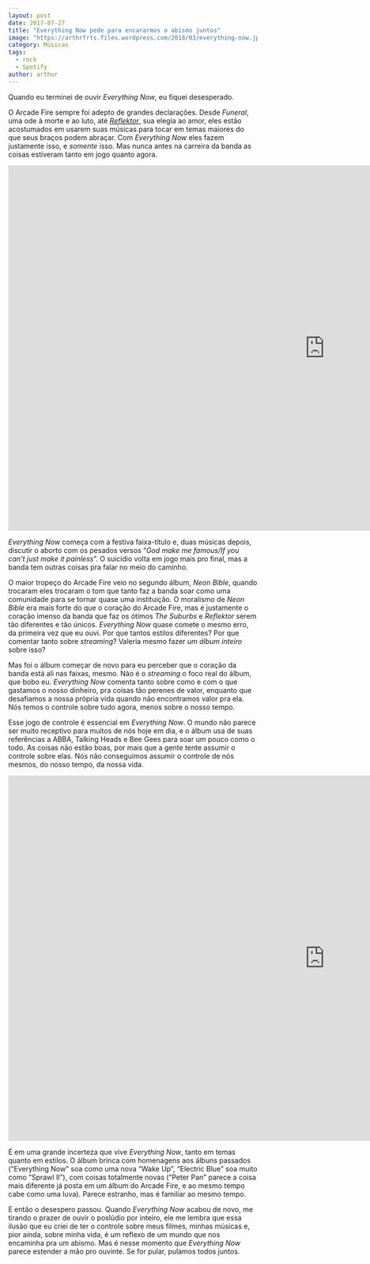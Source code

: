 ```yaml
---
layout: post
date: 2017-07-27
title: "Everything Now pede para encararmos o abismo juntos"
image: "https://arthrfrts.files.wordpress.com/2018/03/everything-now.jpg"
category: Músicas
tags:
  - rock
  - Spotify
author: arthur
---
```


Quando eu terminei de ouvir _Everything Now_, eu fiquei desesperado.

O Arcade Fire sempre foi adepto de grandes declarações. Desde _Funeral_, uma ode à morte e ao luto, até _[Reflektor](https://paomortadela.com.br/2017/arcade-fire-reflektor.html)_, sua elegia ao amor, eles estão acostumados em usarem suas músicas para tocar em temas maiores do que seus braços podem abraçar. Com _Everything Now_ eles fazem justamente isso, e _somente_ isso. Mas nunca antes na carreira da banda as coisas estiveram tanto em jogo quanto agora.

<iframe width="1280" height="739" src="https://www.youtube.com/embed/zC30BYR3CUk" frameborder="0" allow="autoplay; encrypted-media" allowfullscreen></iframe>

_Everything Now_ começa com a festiva faixa-título e, duas músicas depois,
discutir o aborto com os pesados versos “_God make me famous/If you can't just make it painless_”. O suicídio volta em jogo mais pro final, mas a banda tem outras coisas pra falar no meio do caminho.

O maior tropeço do Arcade Fire veio no segundo álbum, _Neon Bible_, quando trocaram eles trocaram o tom que tanto faz a banda soar como uma comunidade para se tornar quase uma instituição. O moralismo de _Neon Bible_ era mais forte do que o coração do Arcade Fire, mas é justamente o coração imenso da banda que faz os ótimos _The Suburbs_ e _Reflektor_ serem tão diferentes e tão únicos. _Everything Now_ quase comete o mesmo erro, da primeira vez que eu ouvi. Por que tantos estilos diferentes? Por que comentar tanto sobre _streaming_? Valeria mesmo fazer _um álbum inteiro_ sobre isso?

Mas foi o álbum começar de novo para eu perceber que o coração da banda está ali nas faixas, mesmo. Não é o _streaming_ o foco real do álbum, que bobo eu. _Everything Now_ comenta tanto sobre como e com o que gastamos o nosso dinheiro, pra coisas tão perenes de valor, enquanto que desafiamos a nossa própria vida quando não encontramos valor pra ela. Nós temos o controle sobre tudo agora, menos sobre o nosso tempo.

Esse jogo de controle é essencial em _Everything Now_. O mundo não parece ser muito receptivo para muitos de nós hoje em dia, e o álbum usa de suas referências a ABBA, Talking Heads e Bee Gees para soar um pouco como o todo. As coisas não estão boas, por mais que a gente tente assumir o controle sobre elas. Nós não conseguimos assumir o controle de nós mesmos, do nosso tempo, da nossa vida.

<iframe width="1280" height="739" src="https://www.youtube.com/embed/UymXRxJPOQo" frameborder="0" allow="autoplay; encrypted-media" allowfullscreen></iframe>

É em uma grande incerteza que vive _Everything Now_, tanto em temas quanto em estilos. O álbum brinca com homenagens aos álbuns passados (“Everything Now” soa como uma nova “Wake Up”, “Electric Blue” soa muito como “Sprawl II”), com coisas totalmente novas (“Peter Pan” parece a coisa mais diferente já posta em um álbum do Arcade Fire, e ao mesmo tempo cabe como uma luva). Parece estranho, mas é familiar ao mesmo tempo.

E então o desespero passou. Quando _Everything Now_ acabou de novo, me tirando o prazer de ouvir o poslúdio por inteiro, ele me lembra que essa ilusão que eu criei de ter o controle sobre meus filmes, minhas músicas e, pior ainda, sobre minha vida, é um reflexo de um mundo que nos encaminha pra um abismo. Mas é nesse momento que _Everything Now_ parece estender a mão pro ouvinte. Se for pular, pulamos todos juntos.
